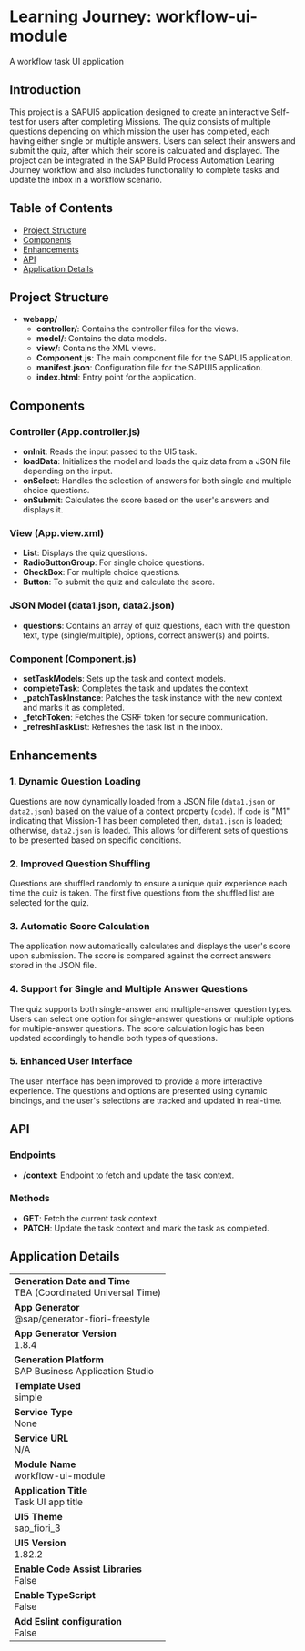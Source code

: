 
# Learning Journey: workflow-ui-module

A workflow task UI application


## Introduction

This project is a SAPUI5 application designed to create an interactive Self-test for users after completing Missions. The quiz consists of multiple questions depending on which mission the user has completed, each having either single or multiple answers. Users can select their answers and submit the quiz, after which their score is calculated and displayed. 
The project can be integrated in the SAP Build Process Automation Learing Journey workflow and also includes functionality to complete tasks and update the inbox in a workflow scenario.

## Table of Contents

- [Project Structure](#project-structure)
- [Components](#components)
- [Enhancements](#enhancements)
- [API](#api)
- [Application Details](#application-details)

## Project Structure
- **webapp/**
  - **controller/**: Contains the controller files for the views.
  - **model/**: Contains the data models.
  - **view/**: Contains the XML views.
  - **Component.js**: The main component file for the SAPUI5 application.
  - **manifest.json**: Configuration file for the SAPUI5 application.
  - **index.html**: Entry point for the application.
 

## Components

### Controller (App.controller.js)

- **onInit**: Reads the input passed to the UI5 task.
- **loadData**: Initializes the model and loads the quiz data from a JSON file depending on the input.
- **onSelect**: Handles the selection of answers for both single and multiple choice questions.
- **onSubmit**: Calculates the score based on the user's answers and displays it.

### View (App.view.xml)

- **List**: Displays the quiz questions.
- **RadioButtonGroup**: For single choice questions.
- **CheckBox**: For multiple choice questions.
- **Button**: To submit the quiz and calculate the score.

### JSON Model (data1.json, data2.json)

- **questions**: Contains an array of quiz questions, each with the question text, type (single/multiple), options, correct answer(s) and points.

### Component (Component.js)

- **setTaskModels**: Sets up the task and context models.
- **completeTask**: Completes the task and updates the context.
- **_patchTaskInstance**: Patches the task instance with the new context and marks it as completed.
- **_fetchToken**: Fetches the CSRF token for secure communication.
- **_refreshTaskList**: Refreshes the task list in the inbox.

## Enhancements

### 1. Dynamic Question Loading
Questions are now dynamically loaded from a JSON file (`data1.json` or `data2.json`) based on the value of a context property (`code`). If `code` is "M1" indicating that Mission-1 has been completed then, `data1.json` is loaded; otherwise, `data2.json` is loaded. This allows for different sets of questions to be presented based on specific conditions.

### 2. Improved Question Shuffling
Questions are shuffled randomly to ensure a unique quiz experience each time the quiz is taken. The first five questions from the shuffled list are selected for the quiz.

### 3. Automatic Score Calculation
The application now automatically calculates and displays the user's score upon submission. The score is compared against the correct answers stored in the JSON file.

### 4. Support for Single and Multiple Answer Questions
The quiz supports both single-answer and multiple-answer question types. Users can select one option for single-answer questions or multiple options for multiple-answer questions. The score calculation logic has been updated accordingly to handle both types of questions.

### 5. Enhanced User Interface
The user interface has been improved to provide a more interactive experience. The questions and options are presented using dynamic bindings, and the user's selections are tracked and updated in real-time.

## API

### Endpoints

- **/context**: Endpoint to fetch and update the task context.

### Methods

- **GET**: Fetch the current task context.
- **PATCH**: Update the task context and mark the task as completed.


## Application Details
|               |
| ------------- |
|**Generation Date and Time**<br>TBA (Coordinated Universal Time)|
|**App Generator**<br>@sap/generator-fiori-freestyle|
|**App Generator Version**<br>1.8.4|
|**Generation Platform**<br>SAP Business Application Studio|
|**Template Used**<br>simple|
|**Service Type**<br>None|
|**Service URL**<br>N/A
|**Module Name**<br>workflow-ui-module|
|**Application Title**<br>Task UI app title|
|**UI5 Theme**<br>sap_fiori_3|
|**UI5 Version**<br>1.82.2|
|**Enable Code Assist Libraries**<br>False|
|**Enable TypeScript**<br>False|
|**Add Eslint configuration**<br>False|
